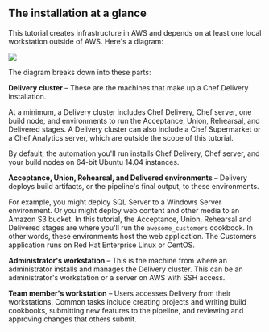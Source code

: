 ## The installation at a glance

This tutorial creates infrastructure in AWS and depends on at least one local workstation outside of AWS. Here's a diagram:

<img style="box-shadow:none;" src="/assets/images/delivery/delivery-scenario-architecture.png"></img>

The diagram breaks down into these parts:

**Delivery cluster** &ndash; These are the machines that make up a Chef Delivery installation.

At a minimum, a Delivery cluster includes Chef Delivery, Chef server, one build node, and environments to run the Acceptance, Union, Rehearsal, and Delivered stages. A Delivery cluster can also include a Chef Supermarket or a Chef Analytics server, which are outside the scope of this tutorial.

By default, the automation you'll run installs Chef Delivery, Chef server, and your build nodes on 64-bit Ubuntu 14.04 instances.

**Acceptance, Union, Rehearsal, and Delivered environments** &ndash; Delivery deploys build artifacts, or the pipeline's final output, to these environments.

For example, you might deploy SQL Server to a Windows Server environment. Or you might deploy web content and other media to an Amazon S3 bucket. In this tutorial, the Acceptance, Union, Rehearsal and Delivered stages are where you'll run the `awesome_customers` cookbook. In other words, these environments host the web application. The Customers application runs on Red Hat Enterprise Linux or CentOS.

**Administrator's workstation** &ndash; This is the machine from where an administrator installs and manages the Delivery cluster. This can be an administrator's workstation or a server on AWS with SSH access.

**Team member's workstation** &ndash; Users accesses Delivery from their workstations. Common tasks include creating projects and writing build cookbooks, submitting new features to the pipeline, and reviewing and approving changes that others submit.
